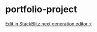 # portfolio-project

[Edit in StackBlitz next generation editor ⚡️](https://stackblitz.com/~/github.com/kaiser-shah/portfolio-project)